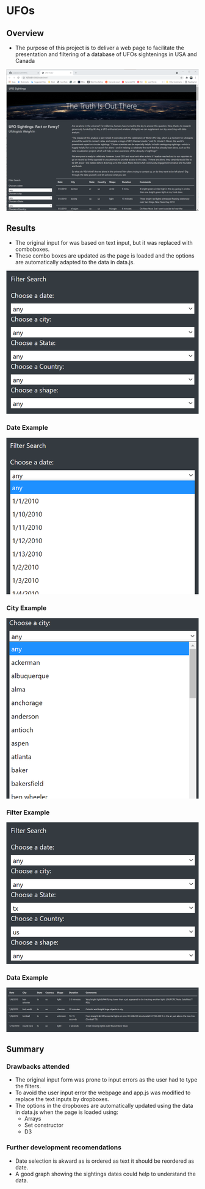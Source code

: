 # UFOs

## Overview

- The purpose of this project is to deliver a web page to facilitate the presentation and filtering of a database of UFOs sightenings in USA and Canada

![Web Page](./static/images/web_page.png)

## Results

- The original input for was based on text input, but it was replaced with comboboxes.
- These combo boxes are updated as the page is loaded and the options are automatically adapted to the data in data.js.

![Drop Boxes](./static/images/boxdrop_selection.png)

### Date Example

![Choose Date](./static/images/choose_date.png)

### City Example

![Choose City](./static/images/choose_city.png)

### Filter Example

![Filter Example](./static/images/filters_example.png)

### Data Example

![Data Results](./static/images/data_results.png)

## Summary

### Drawbacks attended

- The original input form was prone to input errors as the user had to type the filters.
- To avoid the user input error the webpage and app.js was modified to replace the text inputs by dropboxes.
- The options in the dropboxes are automatically updated using the data in data.js when the page is loaded using:
  - Arrays
  - Set constructor
  - D3

### Further development recomendations

- Date selection is akward as is ordered as text it should be reordered as date.
- A good graph showing the sightings dates could help to understand the data.
